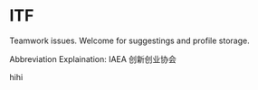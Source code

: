 # ITF
Teamwork issues.
Welcome for suggestings and profile storage.

Abbreviation Explaination:
IAEA 创新创业协会

hihi
